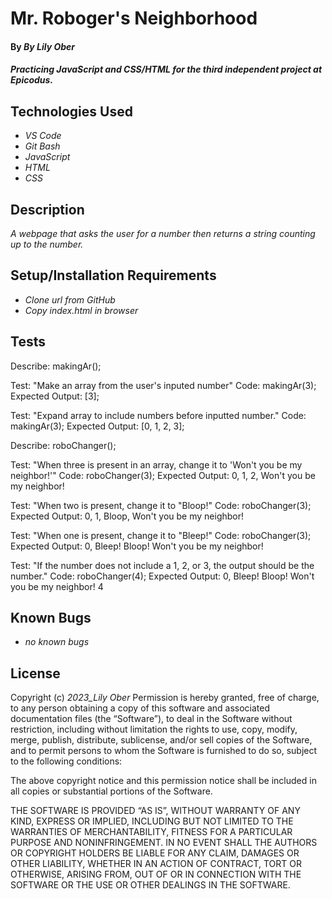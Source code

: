 # Mr. Roboger's Neighborhood
#### By _**By Lily Ober**_
 
#### _Practicing JavaScript and CSS/HTML for the third independent project at Epicodus._

## Technologies Used

* _VS Code_
* _Git Bash_
* _JavaScript_
* _HTML_
* _CSS_

## Description

_A webpage that asks the user for a number then returns a string counting up to the number._

## Setup/Installation Requirements

* _Clone url from GitHub_
* _Copy index.html in browser_

## Tests
Describe: makingAr();

Test: "Make an array from the user's inputed number"
Code: makingAr(3);
Expected Output: [3];

Test: "Expand array to include numbers before inputted number."
Code: makingAr(3);
Expected Output: [0, 1, 2, 3];

Describe: roboChanger();

Test: "When three is present in an array, change it to 'Won't you be my neighbor!'"
Code: roboChanger(3);
Expected Output: 0, 1, 2, Won't you be my neighbor!

Test: "When two is present, change it to "Bloop!"
Code: roboChanger(3);
Expected Output: 0, 1, Bloop, Won't you be my neighbor!

Test: "When one is present, change it to "Bleep!"
Code: roboChanger(3);
Expected Output: 0, Bleep! Bloop! Won't you be my neighbor!

Test: "If the number does not include a 1, 2, or 3, the output should be the number."
Code: roboChanger(4);
Expected Output: 0, Bleep! Bloop! Won't you be my neighbor! 4

## Known Bugs

* _no known bugs_

## License
Copyright (c) _2023_Lily Ober_
Permission is hereby granted, free of charge, to any person obtaining a copy of this software and associated documentation files (the “Software”), to deal in the Software without restriction, including without limitation the rights to use, copy, modify, merge, publish, distribute, sublicense, and/or sell copies of the Software, and to permit persons to whom the Software is furnished to do so, subject to the following conditions:

The above copyright notice and this permission notice shall be included in all copies or substantial portions of the Software.

THE SOFTWARE IS PROVIDED “AS IS”, WITHOUT WARRANTY OF ANY KIND, EXPRESS OR IMPLIED, INCLUDING BUT NOT LIMITED TO THE WARRANTIES OF MERCHANTABILITY, FITNESS FOR A PARTICULAR PURPOSE AND NONINFRINGEMENT. IN NO EVENT SHALL THE AUTHORS OR COPYRIGHT HOLDERS BE LIABLE FOR ANY CLAIM, DAMAGES OR OTHER LIABILITY, WHETHER IN AN ACTION OF CONTRACT, TORT OR OTHERWISE, ARISING FROM, OUT OF OR IN CONNECTION WITH THE SOFTWARE OR THE USE OR OTHER DEALINGS IN THE SOFTWARE.